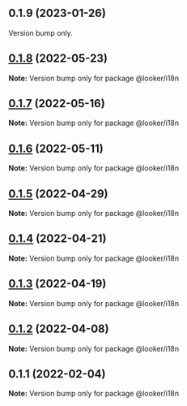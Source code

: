 ## 0.1.9 (2023-01-26)

Version bump only.

## [0.1.8](https://github.com/looker-open-source/components/compare/@looker/i18n@0.1.7...@looker/i18n@0.1.8) (2022-05-23)

**Note:** Version bump only for package @looker/i18n





## [0.1.7](https://github.com/looker-open-source/components/compare/@looker/i18n@0.1.6...@looker/i18n@0.1.7) (2022-05-16)

**Note:** Version bump only for package @looker/i18n





## [0.1.6](https://github.com/looker-open-source/components/compare/@looker/i18n@0.1.5...@looker/i18n@0.1.6) (2022-05-11)

**Note:** Version bump only for package @looker/i18n





## [0.1.5](https://github.com/looker-open-source/components/compare/@looker/i18n@0.1.4...@looker/i18n@0.1.5) (2022-04-29)

**Note:** Version bump only for package @looker/i18n





## [0.1.4](https://github.com/looker-open-source/components/compare/@looker/i18n@0.1.3...@looker/i18n@0.1.4) (2022-04-21)

**Note:** Version bump only for package @looker/i18n





## [0.1.3](https://github.com/looker-open-source/components/compare/@looker/i18n@0.1.2...@looker/i18n@0.1.3) (2022-04-19)

**Note:** Version bump only for package @looker/i18n





## [0.1.2](https://github.com/looker-open-source/components/compare/@looker/i18n@0.1.1...@looker/i18n@0.1.2) (2022-04-08)

**Note:** Version bump only for package @looker/i18n





## 0.1.1 (2022-02-04)

**Note:** Version bump only for package @looker/i18n